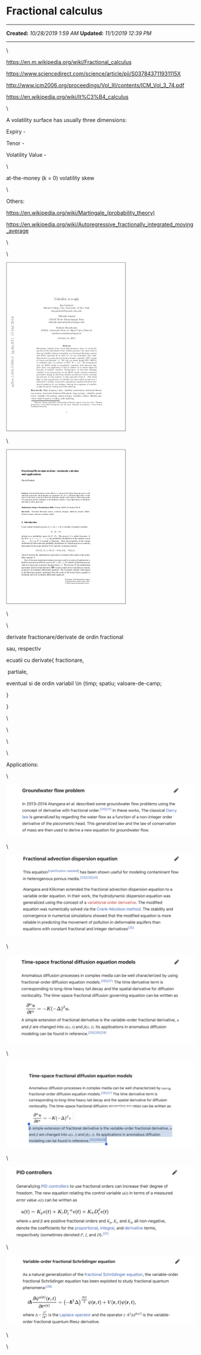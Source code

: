 Fractional calculus
===================

  -------------- ----------------------
  **Created:**   *10/28/2019 1:59 AM*
  **Updated:**   *11/1/2019 12:39 PM*
  -------------- ----------------------

\

<https://en.m.wikipedia.org/wiki/Fractional_calculus>

<https://www.sciencedirect.com/science/article/pii/S037843711931115X>

<http://www.icm2006.org/proceedings/Vol_III/contents/ICM_Vol_3_74.pdf>

<https://en.wikipedia.org/wiki/It%C3%B4_calculus>

\

A volatility surface has usually three dimensions:

Expiry -

Tenor -

Volatility Value -

\

at-the-money (k = 0) volatility skew

\

Others:

<https://en.wikipedia.org/wiki/Martingale_(probability_theory)>

<https://en.wikipedia.org/wiki/Autoregressive_fractionally_integrated_moving_average>

\

\

[![1410.3394.pdf](Fractional%20calculus_files/9c6067a5e2dc046726cfd6cdfb91df36.png)](Fractional%20calculus_files/1410.3394.pdf)

\

[![ICM\_Vol\_3\_74.pdf](Fractional%20calculus_files/68d1263303a7990f93e85535833ef445.png)](../ICM_Vol_3_74.pdf)

\

\

derivate fractionare/derivate de ordin fractional 

sau, respectiv 

ecuatii cu derivate{ fractionare,

 partiale, 

eventual si de ordin variabil \\in {timp; spatiu; valoare-de-camp;

}

}

\

\

\

\

Applications:

\

![](Fractional%20calculus_files/IMG_8808.PNG)

\

![](Fractional%20calculus_files/IMG_8809.PNG)

\

![](Fractional%20calculus_files/IMG_8810.PNG)

\

![](Fractional%20calculus_files/IMG_8811.PNG)

\

![](Fractional%20calculus_files/IMG_8812.PNG)

\

![](Fractional%20calculus_files/IMG_8814.PNG)

\

\

 
